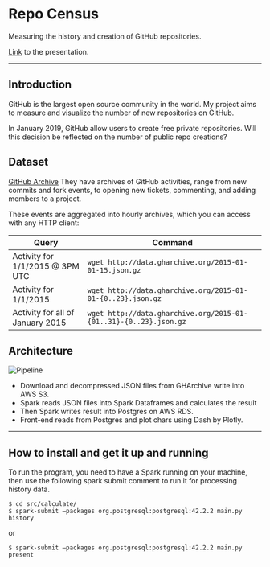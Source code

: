# Repo Census

Measuring the history and creation of GitHub repositories.

[Link](https://docs.google.com/presentation/d/1t3t8k1MA05ME9Y2PLC_HunlVk81LljYxHzfrMuerPkM/edit#slide=id.g33ca9faa1d_4_0) to the presentation.

<hr/>

## Introduction
GitHub is the largest open source community in the world. My project aims to measure and visualize the number of new repositories on GitHub.

In January 2019, GitHub allow users to create free private repositories. Will this decision be reflected on the number of public repo creations?

## Dataset
[GitHub Archive](https://www.gharchive.org)
They have archives of GitHub activities, range from new commits and fork events, to opening new tickets, commenting, and adding members to a project.

These events are aggregated into hourly archives, which you can access with any HTTP client:

|Query|Command|
|-----|-------|
|Activity for 1/1/2015 @ 3PM UTC|`wget http://data.gharchive.org/2015-01-01-15.json.gz`|
|Activity for 1/1/2015|`wget http://data.gharchive.org/2015-01-01-{0..23}.json.gz`|
|Activity for all of January 2015|`wget http://data.gharchive.org/2015-01-{01..31}-{0..23}.json.gz`|


## Architecture
![Pipeline](https://i.imgur.com/MSvBy0N.png)

* Download and decompressed JSON files from GHArchive write into AWS S3.
* Spark reads JSON files into Spark Dataframes and calculates the result
* Then Spark writes result into Postgres on AWS RDS.
* Front-end reads from Postgres and plot chars using Dash by Plotly.

<hr/>

## How to install and get it up and running
To run the program, you need to have a Spark running on your machine, then use the following spark submit comment to run it for processing history data.
```
$ cd src/calculate/
$ spark-submit —packages org.postgresql:postgresql:42.2.2 main.py history
```

or
```
$ spark-submit —packages org.postgresql:postgresql:42.2.2 main.py present
```
